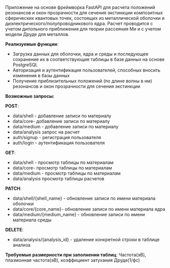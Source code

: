 Приложение на основе фреймворка FastAPI для расчета положений резонансов и окон прозрачности для сечения экстинкции композитных сферических квантовых точек, состоящих из металлической оболочки и диэлектрического/полупроводникового ядра.
Расчет проводится с учетом дипольного приближения для теории рассеяния Ми и с учетом модели Друде для металлов.

**Реализуемые функции**: 
- Загрузка данных для оболочки, ядра и среды и последующее сохранение их в соответствующие таблицы в базе данных на основе PostgreSQL
- Авторизация и аутентификация пользователей, способных вносить изменения в базы данных
- Получение приблизительных положений (по длине волны в нм) резонансов и окон прозрачности для сечения экстинкции

**Возможные запросы:**

**POST**:

   - data/shell - добавление записи по материалу
   - data/core- добавление записи по материалу
   - data/medium - добавление записи по материалу
   - data/analysis запрос на расчет
   - auth/signup - регистрация пользователя
   - auth/login - аутентификация пользователя

**GET**:

   -  data/shell - просмотр таблицы по материалам
   - data/core- просмотр таблицы по материалам
   - data/medium - просмотр таблицы по материалам
   - data/analysis просмотр таблицы расчетов

**PATCH**:

   - data/shell/{shell_name} - обновление записи по имени материала оболочки
   - data/core/{core_name}- обновление записи по имени материала ядра
   - data/medium/{medium_name} - обновление записи по имени материала среды

**DELETE**:

   - data/analysis/{analysis_id} - удаление конкретной строки в таблице анализа

**Требуемые размерности при заполнении таблиц**:
Частота(эВ), плазмонная частота(эВ), коэффициент затухания Друде(1/фс)
